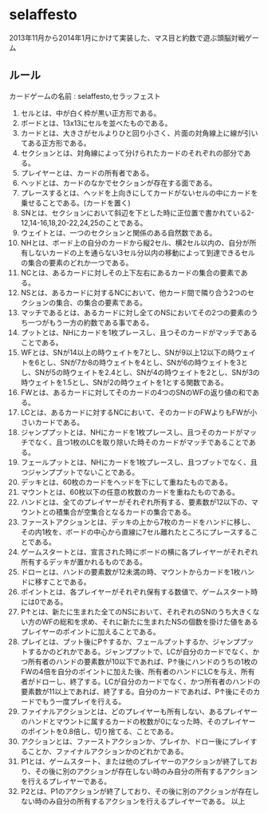 # selaffesto
2013年11月から2014年1月にかけて実装した、マス目と約数で遊ぶ頭脳対戦ゲーム

## ルール
カードゲームの名前 : selaffesto,セラッフェスト
 1. セルとは、中が白く枠が黒い正方形である。
 2. ボードとは、13x13にセルを並べたものである。
 3. カードとは、大きさがセルよりひと回り小さく、片面の対角線上に線が引いてある正方形である。
 4. セクションとは、対角線によって分けられたカードのそれぞれの部分である。
 5. プレイヤーとは、カードの所有者である。
 6. ヘッドとは、カードのなかでセクションが存在する面である。
 7. プレースするとは、ヘッドを上向きにしてカードがないセルの中にカードを乗せることである。(カードを置く)
 8. SNとは、セクションにおいて斜辺を下とした時に正位置で書かれている2-12,14-16,18,20-22,24,25のことである。
 9. ウェイトとは、一つのセクションと関係のある自然数である。
10. NHとは、ボード上の自分のカードから縦2セル、横2セル以内の、自分が所有しないカードの上を通らない3セル分以内の移動によって到達できるセルの集合の要素のどれか一つである。
11. NCとは、あるカードに対しその上下左右にあるカードの集合の要素である。
12. NSとは、あるカードに対するNCにおいて、他カード間で隣り合う2つのセクションの集合、の集合の要素である。
13. マッチであるとは、あるカードに対し全てのNSにおいてその2つの要素のうち一つがもう一方の約数である事である。
14. プットとは、NHにカードを1枚プレースし、且つそのカードがマッチであることである。
15. WFとは、SNが14以上の時ウェイトを7とし、SNが9以上12以下の時ウェイトを6とし、SNが7か8の時ウェイトを4とし、SNが6の時ウェイトを3とし、SNが5の時ウェイトを2.4とし、SNが4の時ウェイトを2とし、SNが3の時ウェイトを1.5とし、SNが2の時ウェイトを1とする関数である。
16. FWとは、あるカードに対してそのカードの4つのSNのWFの返り値の和である。
17. LCとは、あるカードに対するNCにおいて、そのカードのFWよりもFWが小さいカードである。
18. ジャンププットとは、NHにカードを1枚プレースし、且つそのカードがマッチでなく、且つ1枚のLCを取り除いた時そのカードがマッチであることである。
19. フェールプットとは、NHにカードを1枚プレースし、且つプットでなく、且つジャンププットでないことである。
20. デッキとは、60枚のカードをヘッドを下にして重ねたものである。
21. マウントとは、60枚以下の任意の枚数のカードを重ねたものである。
22. ハンドとは、全てのプレイヤーがそれぞれ所有する、要素数が12以下の、マウントとの積集合が空集合となるカードの集合である。
23. ファーストアクションとは、デッキの上から7枚のカードをハンドに移し、その内1枚を、ボードの中心から直線に7セル離れたところにプレースすることである。
24. ゲームスタートとは、宣言された時にボードの横に各プレイヤーがそれぞれ所有するデッキが置かれるものである。
25. ドローとは、ハンドの要素数が12未満の時、マウントからカードを1枚ハンドに移すことである。
26. ポイントとは、各プレイヤーがそれぞれ保有する数値で、ゲームスタート時には0である。
27. P↑とは、新たに生まれた全てのNSにおいて、それぞれのSNのうち大きくない方のWFの総和を求め、それに新たに生まれたNSの個数を掛けた値をあるプレイヤーのポイントに加えることである。
28. プレイとは、プット後にP↑するか、フェールプットするか、ジャンププットするかのどれかである。ジャンププットで、LCが自分のカードでなく、かつ所有者のハンドの要素数が10以下であれば、P↑後にハンドのうちの1枚のFWの4倍を自分のポイントに加えた後、所有者のハンドにLCを与え、所有者がドローし、終了する。LCが自分のカードでなく、かつ所有者のハンドの要素数が11以上であれば、終了する。自分のカードであれば、P↑後にそのカードでもう一度プレイを行える。
29. ファイナルアクションとは、どのプレイヤーも所有しない、あるプレイヤーのハンドとマウントに属するカードの枚数が0になった時、そのプレイヤーのポイントを0.8倍し、切り捨てる、ことである。
30. アクションとは、ファーストアクションか、プレイか、ドロー後にプレイすることか、ファイナルアクションかのどれかである。
31. P1とは、ゲームスタート、または他のプレイヤーのアクションが終了しており、その後に別のアクションが存在しない時のみ自分の所有するアクションを行えるプレイヤーである。
32. P2とは、P1のアクションが終了しており、その後に別のアクションが存在しない時のみ自分の所有するアクションを行えるプレイヤーである。
以上 

